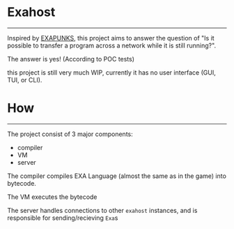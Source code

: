 # Exahost
---
Inspired by [EXAPUNKS](https://www.zachtronics.com/exapunks/), this project aims to answer the question of "Is it possible to transfer a program across a network while it is still running?".

The answer is yes! (According to POC tests)

this project is still very much WIP, currently it has no user interface (GUI, TUI, or CLI).


# How
---
The project consist of 3 major components:
  - compiler
  - VM
  - server

The compiler compiles EXA Language (almost the same as in the game) into bytecode.

The VM executes the bytecode

The server handles connections to other `exahost` instances, and is responsible for sending/recieving `Exa`s

